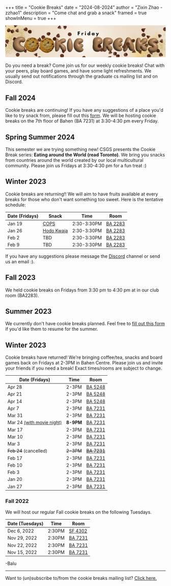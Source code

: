 +++
title = "Cookie Breaks"
date = "2024-08-2024"
author = "Zixin Zhao - zzhao1"
description = "Come chat and grab a snack"
framed = true
showInMenu = true
+++

![Cookie Break banner](/static/img/cookie-break-banner.png)

Do you need a break? Come join us for our weekly cookie breaks! Chat with your peers, play board games, and have some light refreshments.
We usually send out notifications through the graduate cs mailing list and on Discord. 

## Fall 2024

Cookie breaks are continuing! If you have any suggestions of a place you'd like to try snack from, please fill out this [form](https://forms.gle/P41pYG12n4EUznba9). We will be hosting cookie breaks on the 7th floor of Bahen (BA 7231) at 3:30-4:30 pm every Friday. 


## Spring Summer 2024

This semester we are trying something new! CSGS presents the Cookie Break series: **Eating around the World (read Toronto)**. We bring you snacks from countries around the world created by our local multicultural community. Please join us Fridays at 3:30-4:30 pm for a fun treat :)


## Winter 2023

Cookie breaks are returning!! We will aim to have fruits available at every breaks for those who don't want something too sweet. Here is the tentative schedule:

| Date (Fridays)  | Snack                                                    | Time        | Room                                                               |
| --------------- | -------------------------------------------------------- | ----------- | ------------------------------------------------------------------ |
| Jan 19          | [COPS](https://www.eatcops.com/)                         | 2:30-3:30PM | [BA 2283](https://map.utoronto.ca/?id=1809#!ct/45469?m/494470)     |
| Jan 26          | [Hodo Kwaja](https://maps.app.goo.gl/a5NMFctq3oGhqfTa9)  | 2:30-3:30PM | [BA 2283](https://map.utoronto.ca/?id=1809#!ct/45469?m/494470)     |
| Feb 2           | TBD                                                      | 2:30-3:30PM | [BA 2283](https://map.utoronto.ca/?id=1809#!ct/45469?m/494470)     |
| Feb 9           | TBD                                                      | 2:30-3:30PM | [BA 2283](https://map.utoronto.ca/?id=1809#!ct/45469?m/494470)     |

If you have any suggestions please message the [Discord](https://discord.gg/qKWCNFvNBF) channel or send us an email :). 

## Fall 2023

We held cookie breaks on Fridays from 3:30 pm to 4:30 pm at in our club room (BA2283).

## Summer 2023

We currently don't have cookie breaks planned. Feel free to [fill out this form](https://docs.google.com/forms/d/e/1FAIpQLSd1Xy8iEal5JQpEGR-LFFPslHi2KUlj4ECTWEZrFflVnOMv0g/viewform) if you'd like them to resume for the summer.

## Winter 2023

Cookie breaks have returned! We're bringing coffee/tea, snacks and board games back on Fridays at 2-3PM in Bahen Centre. Please join us and invite your friends if you need a break! Exact times/rooms are subject to change.

| Date (Fridays)                                      | Time      | Room                                                               |
| --------------------------------------------------- | --------- | ------------------------------------------------------------------ |
| Apr 28                                              | 2-3PM     | [BA 5248](https://map.utoronto.ca/?id=1809#!ct/45469?m/494470)     |
| Apr 21                                              | 2-3PM     | [BA 5248](https://map.utoronto.ca/?id=1809#!ct/45469?m/494470)     |
| Apr 14                                              | 2-3PM     | [BA 5248](https://map.utoronto.ca/?id=1809#!ct/45469?m/494470)     |
| Apr 7                                               | 2-3PM     | [BA 7231](https://map.utoronto.ca/?id=1809#!ct/45469?m/494470)     |
| Mar 31                                              | 2-3PM     | [BA 7231](https://map.utoronto.ca/?id=1809#!ct/45469?m/494470)     |
| Mar 24 [(with movie night)](movie-night-mar2023.md) | **8-9PM** | [BA 7231](https://map.utoronto.ca/?id=1809#!ct/45469?m/494470)     |
| Mar 17                                              | 2-3PM     | [BA 7231](https://map.utoronto.ca/?id=1809#!ct/45469?m/494470)     |
| Mar 10                                              | 2-3PM     | [BA 7231](https://map.utoronto.ca/?id=1809#!ct/45469?m/494470)     |
| Mar 3                                               | 2-3PM     | [BA 7231](https://map.utoronto.ca/?id=1809#!ct/45469?m/494470)     |
| ~~Feb 24~~ (cancelled)                              | ~~2-3PM~~ | ~~[BA 7231](https://map.utoronto.ca/?id=1809#!ct/45469?m/494470)~~ |
| Feb 17                                              | 2-3PM     | [BA 7231](https://map.utoronto.ca/?id=1809#!ct/45469?m/494470)     |
| Feb 10                                              | 2-3PM     | [BA 7231](https://map.utoronto.ca/?id=1809#!ct/45469?m/494470)     |
| Feb 3                                               | 2-3PM     | [BA 7231](https://map.utoronto.ca/?id=1809#!ct/45469?m/494470)     |
| Jan 20                                              | 2-3PM     | [BA 7231](https://map.utoronto.ca/?id=1809#!ct/45469?m/494470)     |
| Jan 27                                              | 2-3PM     | [BA 7231](https://map.utoronto.ca/?id=1809#!ct/45469?m/494470)     |

### Fall 2022

We will host our regular Fall cookie breaks on the following Tuesdays.

| Date (Tuesdays) | Time   | Room                                                           |
| --------------- | ------ | -------------------------------------------------------------- |
| Dec 6, 2022     | 2:30PM | [SF 4302](https://map.utoronto.ca/?id=1809#!ct/45469?m/494481) |
| Nov 29, 2022    | 2:30PM | [BA 7231](https://map.utoronto.ca/?id=1809#!ct/45469?m/494470) |
| Nov 22, 2022    | 2:30PM | [BA 7231](https://map.utoronto.ca/?id=1809#!ct/45469?m/494470) |
| Nov 15, 2022    | 2:30PM | [BA 7231](https://map.utoronto.ca/?id=1809#!ct/45469?m/494470) |

-Balu

---

Want to (un)subscribe to/from the cookie breaks mailing list? [Click here.](https://forms.gle/F63nkemknYEFb8MD7)